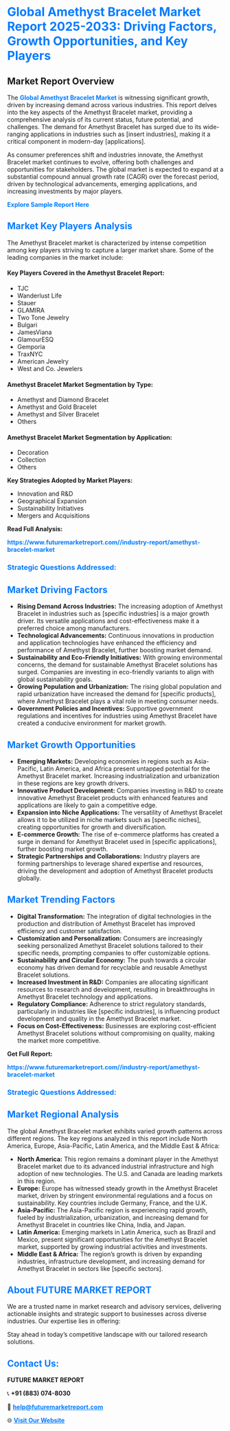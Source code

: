 <h1 style="color: #007BFF;">Global Amethyst Bracelet Market Report 2025-2033: Driving Factors, Growth Opportunities, and Key Players</h1>

<section id="overview">
<h2>Market Report Overview</h2>
<p>The <a href="https://www.futuremarketreport.com//industry-report/amethyst-bracelet-market" style="color: #007BFF; text-decoration: none;"><strong>Global Amethyst Bracelet Market</strong></a> is witnessing significant growth, driven by increasing demand across various industries. This report delves into the key aspects of the Amethyst Bracelet market, providing a comprehensive analysis of its current status, future potential, and challenges. The demand for Amethyst Bracelet has surged due to its wide-ranging applications in industries such as [insert industries], making it a critical component in modern-day [applications].</p>
<p>As consumer preferences shift and industries innovate, the Amethyst Bracelet market continues to evolve, offering both challenges and opportunities for stakeholders. The global market is expected to expand at a substantial compound annual growth rate (CAGR) over the forecast period, driven by technological advancements, emerging applications, and increasing investments by major players.</p>
</section>

<section id="overview">
<p><a href="https://www.futuremarketreport.com//request-sample/reportId=56040" style="color: #007BFF; text-decoration: none;"><strong>Explore Sample Report Here</strong></a></p>
</section>

<section id="key-players">
<h2 style="color: #007BFF;">Market Key Players Analysis</h2>
<p>The Amethyst Bracelet market is characterized by intense competition among key players striving to capture a larger market share. Some of the leading companies in the market include:</p>
<h4>Key Players Covered in the Amethyst Bracelet Report:</h4>
<ul><li>TJC</li><li>Wanderlust Life</li><li>Stauer</li><li>GLAMIRA</li><li>Two Tone Jewelry</li><li>Bulgari</li><li>JamesViana</li><li>GlamourESQ</li><li>Gemporia</li><li>TraxNYC</li><li>American Jewelry</li><li>West and Co. Jewelers</li></ul>
<h4>Amethyst Bracelet Market Segmentation by Type:</h4>
<ul><li>Amethyst and Diamond Bracelet</li><li>Amethyst and Gold Bracelet</li><li>Amethyst and Silver Bracelet</li><li>Others</li></ul>

<h4>Amethyst Bracelet Market Segmentation by Application:</h4>
<ul><li>Decoration</li><li>Collection</li><li>Others</li></ul>
<p><strong>Key Strategies Adopted by Market Players:</strong></p>
<ul>
<li>Innovation and R&D</li>
<li>Geographical Expansion</li>
<li>Sustainability Initiatives</li>
<li>Mergers and Acquisitions</li>
</ul>
</section>

<section>
<p><strong>Read Full Analysis: </strong></p><a href="https://www.futuremarketreport.com//industry-report/amethyst-bracelet-market" style="color: #007BFF; text-decoration: none;"><strong>https://www.futuremarketreport.com//industry-report/amethyst-bracelet-market</strong></a>
<h3 style="color: #007BFF;">Strategic Questions Addressed:</h3>
</section>

<section id="driving-factors">
<h2 style="color: #007BFF;">Market Driving Factors</h2>
<ul>
<li><strong>Rising Demand Across Industries:</strong> The increasing adoption of Amethyst Bracelet in industries such as [specific industries] is a major growth driver. Its versatile applications and cost-effectiveness make it a preferred choice among manufacturers.</li>
<li><strong>Technological Advancements:</strong> Continuous innovations in production and application technologies have enhanced the efficiency and performance of Amethyst Bracelet, further boosting market demand.</li>
<li><strong>Sustainability and Eco-Friendly Initiatives:</strong> With growing environmental concerns, the demand for sustainable Amethyst Bracelet solutions has surged. Companies are investing in eco-friendly variants to align with global sustainability goals.</li>
<li><strong>Growing Population and Urbanization:</strong> The rising global population and rapid urbanization have increased the demand for [specific products], where Amethyst Bracelet plays a vital role in meeting consumer needs.</li>
<li><strong>Government Policies and Incentives:</strong> Supportive government regulations and incentives for industries using Amethyst Bracelet have created a conducive environment for market growth.</li>
</ul>
</section>

<section id="growth-opportunities">
<h2 style="color: #007BFF;">Market Growth Opportunities</h2>
<ul>
<li><strong>Emerging Markets:</strong> Developing economies in regions such as Asia-Pacific, Latin America, and Africa present untapped potential for the Amethyst Bracelet market. Increasing industrialization and urbanization in these regions are key growth drivers.</li>
<li><strong>Innovative Product Development:</strong> Companies investing in R&D to create innovative Amethyst Bracelet products with enhanced features and applications are likely to gain a competitive edge.</li>
<li><strong>Expansion into Niche Applications:</strong> The versatility of Amethyst Bracelet allows it to be utilized in niche markets such as [specific niches], creating opportunities for growth and diversification.</li>
<li><strong>E-commerce Growth:</strong> The rise of e-commerce platforms has created a surge in demand for Amethyst Bracelet used in [specific applications], further boosting market growth.</li>
<li><strong>Strategic Partnerships and Collaborations:</strong> Industry players are forming partnerships to leverage shared expertise and resources, driving the development and adoption of Amethyst Bracelet products globally.</li>
</ul>
</section>

<section id="trending-factors">
<h2 style="color: #007BFF;">Market Trending Factors</h2>
<ul>
<li><strong>Digital Transformation:</strong> The integration of digital technologies in the production and distribution of Amethyst Bracelet has improved efficiency and customer satisfaction.</li>
<li><strong>Customization and Personalization:</strong> Consumers are increasingly seeking personalized Amethyst Bracelet solutions tailored to their specific needs, prompting companies to offer customizable options.</li>
<li><strong>Sustainability and Circular Economy:</strong> The push towards a circular economy has driven demand for recyclable and reusable Amethyst Bracelet solutions.</li>
<li><strong>Increased Investment in R&D:</strong> Companies are allocating significant resources to research and development, resulting in breakthroughs in Amethyst Bracelet technology and applications.</li>
<li><strong>Regulatory Compliance:</strong> Adherence to strict regulatory standards, particularly in industries like [specific industries], is influencing product development and quality in the Amethyst Bracelet market.</li>
<li><strong>Focus on Cost-Effectiveness:</strong> Businesses are exploring cost-efficient Amethyst Bracelet solutions without compromising on quality, making the market more competitive.</li>
</ul>
</section>

<section>
<p><strong>Get Full Report: </strong></p><a href="https://www.futuremarketreport.com//industry-report/amethyst-bracelet-market" style="color: #007BFF; text-decoration: none;"><strong>https://www.futuremarketreport.com//industry-report/amethyst-bracelet-market</strong></a>
<h3 style="color: #007BFF;">Strategic Questions Addressed:</h3>
</section>


<section id="regional-analysis">
<h2 style="color: #007BFF;">Market Regional Analysis</h2>
<p>The global Amethyst Bracelet market exhibits varied growth patterns across different regions. The key regions analyzed in this report include North America, Europe, Asia-Pacific, Latin America, and the Middle East & Africa:</p>
<ul>
<li><strong>North America:</strong> This region remains a dominant player in the Amethyst Bracelet market due to its advanced industrial infrastructure and high adoption of new technologies. The U.S. and Canada are leading markets in this region.</li>
<li><strong>Europe:</strong> Europe has witnessed steady growth in the Amethyst Bracelet market, driven by stringent environmental regulations and a focus on sustainability. Key countries include Germany, France, and the U.K.</li>
<li><strong>Asia-Pacific:</strong> The Asia-Pacific region is experiencing rapid growth, fueled by industrialization, urbanization, and increasing demand for Amethyst Bracelet in countries like China, India, and Japan.</li>
<li><strong>Latin America:</strong> Emerging markets in Latin America, such as Brazil and Mexico, present significant opportunities for the Amethyst Bracelet market, supported by growing industrial activities and investments.</li>
<li><strong>Middle East & Africa:</strong> The region’s growth is driven by expanding industries, infrastructure development, and increasing demand for Amethyst Bracelet in sectors like [specific sectors].</li>
</ul>
</section>

<footer>
<h2 style="color: #007BFF;">About FUTURE MARKET REPORT</h2>
<p>We are a trusted name in market research and advisory services, delivering actionable insights and strategic support to businesses across diverse industries. Our expertise lies in offering:</p>

<p>Stay ahead in today’s competitive landscape with our tailored research solutions.</p>

<h2 style="color: #007BFF;">Contact Us:</h2>
<p><strong>FUTURE MARKET REPORT</strong></p>
<p>📞 <strong>+91 (883) 074-8030</strong></p>
<p>📧 <strong><a href="mailto:help@futuremarketreport.com" style="color: #007BFF;">help@futuremarketreport.com</a></strong></p>
<p>🌐 <strong><a href="https://www.futuremarketreport.com/" style="color: #007BFF;">Visit Our Website</a></strong></p>
</footer>
